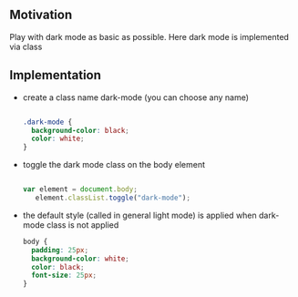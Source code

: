 <h2>Motivation</h2>
Play with dark mode as basic as possible. Here dark mode is implemented via class

<h2>Implementation</h2>
<ul>
<li>create a class name dark-mode (you can choose any name)

```css

.dark-mode {
  background-color: black;
  color: white;
}

```
</li>


<li>toggle the dark mode class on the body element

```javascript

var element = document.body;
   element.classList.toggle("dark-mode");
```
</li>

<li>the default style (called in general light mode) is applied when dark-mode class is not applied

```css
body {
  padding: 25px;
  background-color: white;
  color: black;
  font-size: 25px;
}
```

</li>
</ul>
